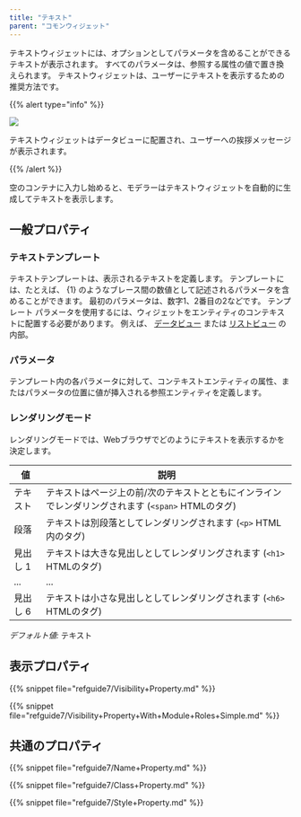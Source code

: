 ```yaml
---
title: "テキスト"
parent: "コモンウィジェット"
---
```



テキストウィジェットには、オプションとしてパラメータを含めることができるテキストが表示されます。 すべてのパラメータは、参照する属性の値で置き換えられます。 テキストウィジェットは、ユーザーにテキストを表示するための推奨方法です。

{{% alert type="info" %}}

![](attachments/pages/text.png)

テキストウィジェットはデータビューに配置され、ユーザーへの挨拶メッセージが表示されます。

{{% /alert %}}

空のコンテナに入力し始めると、モデラーはテキストウィジェットを自動的に生成してテキストを表示します。

## 一般プロパティ

### テキストテンプレート

テキストテンプレートは、表示されるテキストを定義します。 テンプレートには、たとえば、 {1} のようなブレース間の数値として記述されるパラメータを含めることができます。 最初のパラメータは、数字1、2番目の2などです。 テンプレート パラメータを使用するには、ウィジェットをエンティティのコンテキストに配置する必要があります。 例えば、 [データビュー](data-view) または [リストビュー](list-view) の内部。

### パラメータ

テンプレート内の各パラメータに対して、コンテキストエンティティの属性、またはパラメータの位置に値が挿入される参照エンティティを定義します。

### レンダリングモード

レンダリングモードでは、Webブラウザでどのようにテキストを表示するかを決定します。

| 値     | 説明                                                              |
| ----- | --------------------------------------------------------------- |
| テキスト  | テキストはページ上の前/次のテキストとともにインラインでレンダリングされます (`<span>` HTMLのタグ) |
| 段落    | テキストは別段落としてレンダリングされます (`<p>` HTML内のタグ)                    |
| 見出し 1 | テキストは大きな見出しとしてレンダリングされます (`<h1>` HTMLのタグ)                 |
| ...   | ...                                                             |
| 見出し 6 | テキストは小さな見出しとしてレンダリングされます (`<h6>` HTMLのタグ)                 |

_デフォルト値:_ テキスト

## 表示プロパティ

{{% snippet file="refguide7/Visibility+Property.md" %}}

{{% snippet file="refguide7/Visibility+Property+With+Module+Roles+Simple.md" %}}

## 共通のプロパティ

{{% snippet file="refguide7/Name+Property.md" %}}

{{% snippet file="refguide7/Class+Property.md" %}}

{{% snippet file="refguide7/Style+Property.md" %}}
